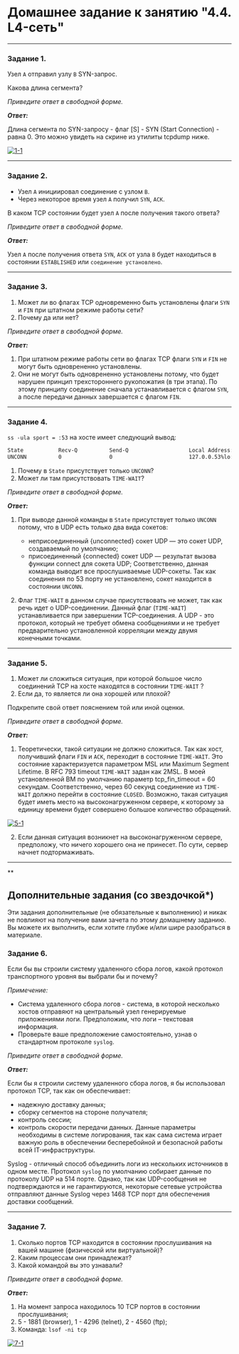 # Домашнее задание к занятию "4.4. L4-сеть"

---

### Задание 1. 

Узел `А` отправил узлу `В` SYN-запрос.

Какова длина сегмента?

*Приведите ответ в свободной форме.*

***Ответ:***

Длина сегмента по SYN-запросу - флаг [S] - SYN (Start Connection) - равна 0. Это можно увидеть на скрине из утилиты tcpdump ниже.

<a href="https://ibb.co/kmrBcGJ"><img src="https://i.ibb.co/dm3MKft/1-1.png" alt="1-1" border="0"></a>

---

### Задание 2. 

- Узел `А` инициировал соединение с узлом `В`.
- Через некоторое время узел `А` получил `SYN`, `ACK`.

В каком TCP состоянии будет  узел `А` после получения такого ответа?

*Приведите ответ в свободной форме.*

***Ответ:***

Узел `А` после получения ответа `SYN`, `ACK` от узла `В` будет находиться в состоянии `ESTABLISHED` или `соединение установлено`.

---

### Задание 3. 

1. Может ли во флагах TCP одновременно быть установлены флаги `SYN` и `FIN` при штатном режиме работы сети?
2. Почему да или нет?

*Приведите ответ в свободной форме.*

***Ответ:***

1. При штатном режиме работы сети во флагах TCP флаги `SYN` и `FIN` не могут быть одноврененно установлены.
2. Они не могут быть одноврененно установлены потому, что будет нарушен принцип трехстороннего рукопожатия (в три этапа). По этому принципу соединение сначала устанавливается с флагом `SYN`, а после передачи данных завершается с флагом `FIN`.


---

### Задание 4. 

`ss -ula sport = :53` на хосте имеет следующий вывод:

```bash
State           Recv-Q          Send-Q                   Local Address:Port                     Peer Address:Port          Process
UNCONN          0               0                        127.0.0.53%lo:domain                        0.0.0.0:*
```

1. Почему в `State` присутствует только `UNCONN`?
2. Может ли там присутствовать `TIME-WAIT`?

*Приведите ответ в свободной форме.*

***Ответ:***

1. При выводе данной команды в `State` присутствует только `UNCONN` потому, что в UDP есть только два вида сокетов:
   - неприсоединенный {unconnected} сокет UDP — это сокет UDP, создаваемый по умолчанию;
   - присоединенный {connected} сокет UDP — результат вызова функции connect для сокета UDP; 
Соответственно, данная команда выводит все прослушиваемые UDP-сокеты. Так как соединения по 53 порту не установлено, сокет находится в состоянии `UNCONN`.

2. Флаг `TIME-WAIT` в данном случае присутствовать не может, так как речь идет о UDP-соединении. Данный флаг (`TIME-WAIT`) устанавливается при завершении TCP-соединения. А UDP - это протокол, который не требует обмена сообщениями и не требует предварительно установленной корреляции между двумя конечными точками.

---

### Задание 5. 

1. Может ли сложиться ситуация, при которой большое число соединений TCP на хосте находятся в состоянии `TIME-WAIT`  ?
2. Если да, то является ли она хорошей или плохой?

Подкрепите свой ответ пояснением той или иной оценки.

*Приведите ответ в свободной форме.*

***Ответ:***

1. Теоретически, такой ситуации не должно сложиться. Так как хост, получивший флаги `FIN` и `ACK`, переходит в состояние `TIME-WAIT`. Это состояние характеризуется параметром MSL или Maximum Segment Lifetime. В RFC 793 timeout `TIME-WAIT` задан как 2MSL. В моей установленной ВМ по умолчанию параметр tcp_fin_timeout = 60 секундам. Соответственно, через 60 секунд соединение из `TIME-WAIT` должно перейти в состояние `CLOSED`. Возможно, такая ситуация будет иметь место на высоконагруженном сервере, к которому за единицу времени будет совершено большое количество обращений.

<a href="https://ibb.co/CPrGtK5"><img src="https://i.ibb.co/cYmnvhc/5-1.png" alt="5-1" border="0"></a>

2. Если данная ситуация возникнет на высоконагруженном сервере, предположу, что ничего хорошего она не принесет. По сути, сервер начнет подтормаживать. 

---

**

## Дополнительные задания (со звездочкой*)
Эти задания дополнительные (не обязательные к выполнению) и никак не повлияют на получение вами зачета по этому домашнему заданию. Вы можете их выполнить, если хотите глубже и/или шире разобраться в материале.


### Задание 6. 

Если бы вы строили систему удаленного сбора логов, какой протокол транспортного уровня вы выбрали бы и почему?

_Примечение:_ 
- Система удаленного сбора логов - система, в которой несколько хостов отправяют на центральный узел генерируемые приложениями логи.  Предположим, что логи – текстовая информация. 
- Проверьте ваше предположение самостоятельно, узнав о стандартном протоколе `syslog`.

*Приведите ответ в свободной форме.*

***Ответ:***

Если бы я строили систему удаленного сбора логов, я бы использовал протокол TCP, так как он обеспечивает:
- надежную доставку данных;
- сборку сегментов на стороне получателя;
- контроль сессии;
- контроль скорости передачи данных.
Данные параметры необходимы в системе логирования, так как сама система играет важную роль в обеспечении бесперебойной и безопасной работы всей IT-инфраструктуры. 

Syslog - отличный способ объединить логи из нескольких источников в одном месте. Протокол `syslog` по умолчанию собирает данные по протоколу UDP на 514 порте. Однако, так как UDP-сообщения не подтверждаются и не гарантируются, некоторые сетевые устройства отправляют данные Syslog через 1468 TCP порт для обеспечения доставки сообщений. 

---

### Задание 7. 

1. Сколько портов TCP находится в состоянии прослушивания на вашей машине (физической или виртуальной)?
2. Каким процессам они принадлежат?
3. Какой командой вы это узнавали?

*Приведите ответ в свободной форме.*

***Ответ:***

1. На момент запроса находилось 10 TCP портов в состоянии прослушивания;
2. 5 - 1881 (browser), 1 - 4296 (telnet), 2 - 4560 (ftp);
3. Команда: `lsof -ni tcp`

<a href="https://ibb.co/CmFhsF7"><img src="https://i.ibb.co/sbryJrw/7-1.png" alt="7-1" border="0"></a>
